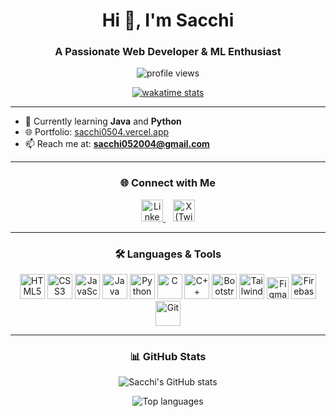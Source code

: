 <h1 align="center">Hi 👋, I'm Sacchi</h1>
<h3 align="center">A Passionate Web Developer & ML Enthusiast</h3>

<p align="center">
  <img src="https://komarev.com/ghpvc/?username=sacchi0504&label=Profile%20views&color=0e75b6&style=flat" alt="profile views" />
</p>

<p align="center">
  <a href="https://wakatime.com/@24dd44f6-2801-4086-8c03-a9dc06f52e1c">
    <img src="https://wakatime.com/badge/user/24dd44f6-2801-4086-8c03-a9dc06f52e1c.svg" alt="wakatime stats" />
  </a>
</p>

---

- 🌱 Currently learning  **Java** and **Python**
- 🌐 Portfolio: [sacchi0504.vercel.app](https://sacchi0504.vercel.app)
- 📫 Reach me at: **sacchi052004@gmail.com**

---

<h3 align="center">🌐 Connect with Me</h3>

<p align="center">
  <a href="https://www.linkedin.com/in/sacchi-singh-2612422b5/" target="_blank">
    <img src="https://cdn.jsdelivr.net/gh/devicons/devicon/icons/linkedin/linkedin-original.svg" alt="LinkedIn" width="35" />
  </a>
  &nbsp;&nbsp;
  <a href="https://x.com/Sacchi052004" target="_blank">
    <img src="https://cdn-icons-png.flaticon.com/512/5968/5968830.png" alt="X (Twitter)" width="35" />
  </a>
</p>

---

<h3 align="center">🛠️ Languages & Tools</h3>

<p align="center">
  <img src="https://cdn.jsdelivr.net/gh/devicons/devicon/icons/html5/html5-original-wordmark.svg" alt="HTML5" width="40" />
  <img src="https://cdn.jsdelivr.net/gh/devicons/devicon/icons/css3/css3-original-wordmark.svg" alt="CSS3" width="40" />
  <img src="https://cdn.jsdelivr.net/gh/devicons/devicon/icons/javascript/javascript-original.svg" alt="JavaScript" width="40" />
  <img src="https://cdn.jsdelivr.net/gh/devicons/devicon/icons/java/java-original.svg" alt="Java" width="40" />
  <img src="https://cdn.jsdelivr.net/gh/devicons/devicon/icons/python/python-original.svg" alt="Python" width="40" />
  <img src="https://cdn.jsdelivr.net/gh/devicons/devicon/icons/c/c-original.svg" alt="C" width="40" />
  <img src="https://cdn.jsdelivr.net/gh/devicons/devicon/icons/cplusplus/cplusplus-original.svg" alt="C++" width="40" />
  <img src="https://cdn.jsdelivr.net/gh/devicons/devicon/icons/bootstrap/bootstrap-plain-wordmark.svg" alt="Bootstrap" width="40" />
  <img src="https://www.vectorlogo.zone/logos/tailwindcss/tailwindcss-icon.svg" alt="TailwindCSS" width="40" />
  <img src="https://cdn.jsdelivr.net/gh/devicons/devicon/icons/figma/figma-original.svg" alt="Figma" width="35" />
  <img src="https://www.vectorlogo.zone/logos/firebase/firebase-icon.svg" alt="Firebase" width="40" />
  <img src="https://www.vectorlogo.zone/logos/git-scm/git-scm-icon.svg" alt="Git" width="40" />
</p>

---

<h3 align="center">📊 GitHub Stats</h3>

<p align="center">
  <img src="https://github-readme-stats.vercel.app/api?username=sacchi0504&show_icons=true&theme=radical" alt="Sacchi's GitHub stats" />
</p>

<p align="center">
  <img src="https://github-readme-stats.vercel.app/api/top-langs/?username=sacchi0504&layout=compact&theme=radical" alt="Top languages" />
</p>
